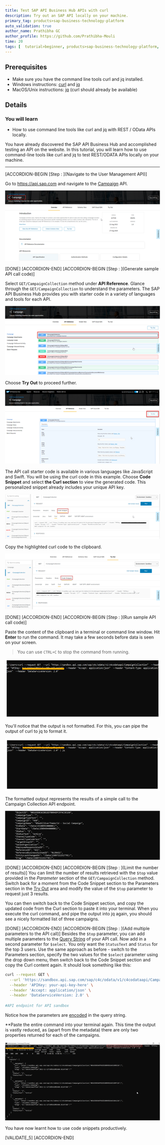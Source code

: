 ```yaml
---
title: Test SAP API Business Hub APIs with curl
description: Try out an SAP API locally on your machine.
primary_tag: products>sap-business-technology-platform
auto_validation: true
author_name: Prathibha GC
author_profile: https://github.com/Prathibha-Mouli
time: 20
tags: [  tutorial>beginner, products>sap-business-technology-platform, topic>sap-api-business-hub ]
---
```


## Prerequisites
 - Make sure you have the command line tools curl and jq installed.
 - Windows instructions: [curl](https://chocolatey.org/packages/Curl) and [jq](https://chocolatey.org/packages/jq)
 - MacOS/Unix instructions: [jq](https://stedolan.github.io/jq/download/) (curl should already be available)

## Details
### You will learn
- How to use command line tools like curl and jq with REST / OData APIs locally.

You have already discovered the SAP API Business Hub and accomplished testing an API on the website. In this tutorial, you will learn how to use command-line tools like curl and jq to test REST/ODATA APIs locally on your machine.

---

[ACCORDION-BEGIN [Step : ](Navigate to the User Management API)]

Go to <https://api.sap.com> and navigate to the [Campaign](https://api.sap.com/api/campaign/overview) API.

![Campaign API](1.png)

[DONE]
[ACCORDION-END]
[ACCORDION-BEGIN [Step : ](Generate sample API call code)]

Select `GET/CampaignCollection` method under **API Reference**. Glance through the `GET/CampaignCollection` to understand the parameters. The SAP API Business Hub provides you with starter code in a variety of languages and tools for each API.

![Get/CampaignCollection method](2.png)

Choose **Try Out** to proceed further.

![Try Out](3.png)

The API call starter code is available in various languages like JavaScript and Swift. You will be using the curl code in this example.
Choose **Code Snippet** and select **the Curl section** to view the generated code. This personalized snippet already includes your unique API key.

![Curl Code](4.png)

Copy the highlighted curl code to the clipboard.

![copy the code](5.png)


[DONE]
[ACCORDION-END]
[ACCORDION-BEGIN [Step : ](Run sample API call code)]

Paste the content of the clipboard in a terminal or command line window. Hit **Enter** to run the command. It may take a few seconds before data is seen on your screen.

> You can use `CTRL+C` to stop the command from running.

![terminal with code copied](6.png)

You'll notice that the output is not formatted. For this, you can pipe the output of curl to jq to format it.

![terminal with code and jq added](6a.png)

The formatted output represents the results of a simple call to the Campaign Collection API endpoint.

![Formatted output data](7.png)

[DONE]
[ACCORDION-END]
[ACCORDION-BEGIN [Step : ](Limit the number of results)]
You can limit the number of results retrieved with the `$top` value provided in the *Parameter* section of the `GET/CampaignCollection` method. Switch back for a moment from the Code Snippet section to the Parameters section in the [Try Out](https://api.sap.com/api/campaign/tryout) area and modify the value of the `$top` parameter to request just 3 results.

You can then switch back to the Code Snippet section, and copy the updated code from the Curl section to paste it into your terminal. When you execute the curl command, and pipe the output into jq again, you should see a nicely formatted list of three campaigns.

[DONE]
[ACCORDION-END]
[ACCORDION-BEGIN [Step : ](Add multiple parameters to the API call)]
Besides the `$top` parameter, you can add multiple parameters to the [Query String](https://en.wikipedia.org/wiki/Query_string) of your API call.
Now add in a second parameter for `$select`. You only want the `StatusText` and `Status` for the top 3 users. Use the same approach as before - switch to the Parameters section, specify the two values for the `$select` parameter using the drop down menu, then switch back to the Code Snippet section and copy the Curl content again. It should look something like this:

```bash
curl --request GET \
  --url 'https://sandbox.api.sap.com/sap/c4c/odata/v1/c4codataapi/CampaignCollection?%24select=Status%2CStatusText&%24top=3' \
  --header 'APIKey: your-api-key-here' \
  --header 'Accept: application/json' \
  --header 'DataServiceVersion: 2.0' \

#API endpoint for API sandbox
```

Notice how the parameters are [encoded](https://en.wikipedia.org/wiki/Percent-encoding) in the query string.

**Paste the entire command into your terminal again. This time the output is vastly reduced, as (apart from the metadata) there are only two properties returned for each of the campaigns.

![text editor with parameter added](9.png)

You have now learnt how to use code snippets productively.


[VALIDATE_5]
[ACCORDION-END]

